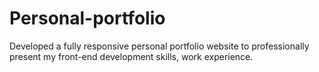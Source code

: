 # Personal-portfolio
Developed a fully responsive personal portfolio website to professionally present my front-end development skills, work experience.
